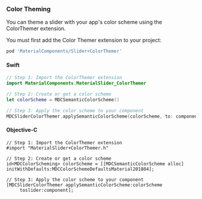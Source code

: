 ### Color Theming

You can theme a slider with your app's color scheme using the ColorThemer extension.

You must first add the Color Themer extension to your project:

```bash
pod 'MaterialComponents/Slider+ColorThemer'
```

<!--<div class="material-code-render" markdown="1">-->
#### Swift
```swift
// Step 1: Import the ColorThemer extension
import MaterialComponents.MaterialSlider_ColorThemer

// Step 2: Create or get a color scheme
let colorScheme = MDCSemanticColorScheme()

// Step 3: Apply the color scheme to your component
MDCSliderColorThemer.applySemanticColorScheme(colorScheme, to: component)
```

#### Objective-C

```objc
// Step 1: Import the ColorThemer extension
#import "MaterialSlider+ColorThemer.h"

// Step 2: Create or get a color scheme
id<MDCColorScheming> colorScheme = [[MDCSemanticColorScheme alloc] initWithDefaults:MDCColorSchemeDefaultsMaterial201804];

// Step 3: Apply the color scheme to your component
[MDCSliderColorThemer applySemanticColorScheme:colorScheme
     toslider:component];
```
<!--</div>-->
